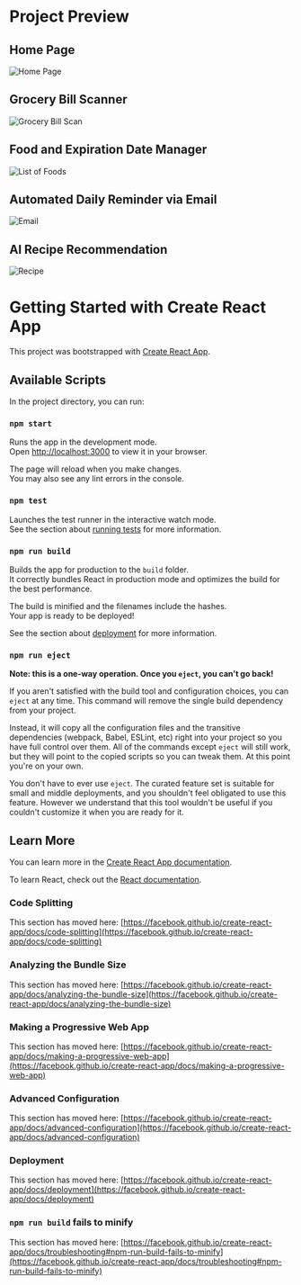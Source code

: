 # Project Preview

## Home Page
![Home Page](https://media.licdn.com/dms/image/v2/D4E2DAQEZKB-7ClPK0A/profile-treasury-image-shrink_800_800/profile-treasury-image-shrink_800_800/0/1730228773873?e=1747087200&v=beta&t=xliNgLJonh8tlbkpP-V0DAZdM7dofyyQdpu4xkUneAM)

## Grocery Bill Scanner
![Grocery Bill Scan](https://media.licdn.com/dms/image/v2/D4E2DAQGD8OWpH5k7IQ/profile-treasury-image-shrink_800_800/profile-treasury-image-shrink_800_800/0/1730228797590?e=1747087200&v=beta&t=MIoamikp25uSAvOPPDwrgUo-3Dv_iF79OeyCPsfTFEA)

## Food and Expiration Date Manager
![List of Foods](https://media.licdn.com/dms/image/v2/D4E2DAQHS2fyni175rg/profile-treasury-image-shrink_800_800/profile-treasury-image-shrink_800_800/0/1730228999980?e=1747087200&v=beta&t=Z2TBqCA2JZS8-dHbY0UN4lm9EINuRfw2q3fBuO2tNaw)

## Automated Daily Reminder via Email
![Email]([https://www.linkedin.com/in/danielstevanus/overlay/projects/1502324387/multiple-media-viewer/?profileId=ACoAADm0xpoBdXCfamLpXjklr1OitPxioIzAVcw&treasuryMediaId=1730229375759](https://media.licdn.com/dms/image/v2/D4E2DAQGM_O9YcuoXqg/profile-treasury-image-shrink_800_800/profile-treasury-image-shrink_800_800/0/1730229336061?e=1747087200&v=beta&t=Pqiu5xGzoK0ywBf4P59jkCJHLHQo7GDvXQTUweygzUA))

## AI Recipe Recommendation
![Recipe](https://media.licdn.com/dms/image/v2/D4E2DAQFqFUyGO6NeJQ/profile-treasury-image-shrink_800_800/profile-treasury-image-shrink_800_800/0/1730228953161?e=1747087200&v=beta&t=KDfkx6AUmHNnoyGDov5wieyCHO7GB7q8qszqsj3qTd8)
# Getting Started with Create React App

This project was bootstrapped with [Create React App](https://github.com/facebook/create-react-app).

## Available Scripts

In the project directory, you can run:

### `npm start`

Runs the app in the development mode.\
Open [http://localhost:3000](http://localhost:3000) to view it in your browser.

The page will reload when you make changes.\
You may also see any lint errors in the console.

### `npm test`

Launches the test runner in the interactive watch mode.\
See the section about [running tests](https://facebook.github.io/create-react-app/docs/running-tests) for more information.

### `npm run build`

Builds the app for production to the `build` folder.\
It correctly bundles React in production mode and optimizes the build for the best performance.

The build is minified and the filenames include the hashes.\
Your app is ready to be deployed!

See the section about [deployment](https://facebook.github.io/create-react-app/docs/deployment) for more information.

### `npm run eject`

**Note: this is a one-way operation. Once you `eject`, you can't go back!**

If you aren't satisfied with the build tool and configuration choices, you can `eject` at any time. This command will remove the single build dependency from your project.

Instead, it will copy all the configuration files and the transitive dependencies (webpack, Babel, ESLint, etc) right into your project so you have full control over them. All of the commands except `eject` will still work, but they will point to the copied scripts so you can tweak them. At this point you're on your own.

You don't have to ever use `eject`. The curated feature set is suitable for small and middle deployments, and you shouldn't feel obligated to use this feature. However we understand that this tool wouldn't be useful if you couldn't customize it when you are ready for it.

## Learn More

You can learn more in the [Create React App documentation](https://facebook.github.io/create-react-app/docs/getting-started).

To learn React, check out the [React documentation](https://reactjs.org/).

### Code Splitting

This section has moved here: [https://facebook.github.io/create-react-app/docs/code-splitting](https://facebook.github.io/create-react-app/docs/code-splitting)

### Analyzing the Bundle Size

This section has moved here: [https://facebook.github.io/create-react-app/docs/analyzing-the-bundle-size](https://facebook.github.io/create-react-app/docs/analyzing-the-bundle-size)

### Making a Progressive Web App

This section has moved here: [https://facebook.github.io/create-react-app/docs/making-a-progressive-web-app](https://facebook.github.io/create-react-app/docs/making-a-progressive-web-app)

### Advanced Configuration

This section has moved here: [https://facebook.github.io/create-react-app/docs/advanced-configuration](https://facebook.github.io/create-react-app/docs/advanced-configuration)

### Deployment

This section has moved here: [https://facebook.github.io/create-react-app/docs/deployment](https://facebook.github.io/create-react-app/docs/deployment)

### `npm run build` fails to minify

This section has moved here: [https://facebook.github.io/create-react-app/docs/troubleshooting#npm-run-build-fails-to-minify](https://facebook.github.io/create-react-app/docs/troubleshooting#npm-run-build-fails-to-minify)


